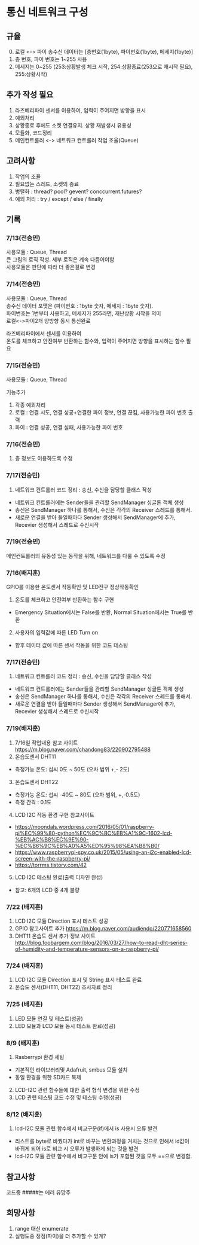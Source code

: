 통신 네트워크 구성
===
규율
---
0. 로컬 <-> 파이 송수신 데이터는 [층번호(1byte), 파이번호(1byte), 메세지(1byte)]
1. 층 번호, 파이 번호는 1~255 사용
2. 메세지는 0~255 (253:상황발생 체크 시작, 254:상황종료(253으로 재시작 필요), 255:상황시작)

추가 작성 필요
---
1. 라즈베리파이 센서를 이용하여, 입력이 주어지면 방향을 표시
2. 예외처리
3. 상황종료 후에도 소켓 연결유지. 상황 재발생시 유용성
4. 모듈화, 코드정리
5. 메인컨트롤러 <-> 네트워크 컨트롤러 작업 조율(Queue)

고려사항
---
1. 작업의 조율
2. 필요없는 스레드, 소켓의 종료
3. 병렬화 : thread? pool? gevent? conccurrent.futures?
4. 예외 처리 : try / except / else / finally

기록
---

### 7/13(전승민)
사용모듈 : Queue, Thread  
큰 그림의 로직 작성. 세부 로직은 계속 다듬어야함  
사용모듈은 판단에 따라 더 좋은걸로 변경

### 7/14(전승민)
사용모듈 : Queue, Thread  
송수신 데이터 포맷은 (파이번호 : 1byte 숫자, 메세지 : 1byte 숫자).  
파이번호는 1번부터 사용하고, 메세지가 255라면, 재난상황 시작을 의미  
로컬<->파이2개 양방향 동시 통신완료

라즈베리파이에서 센서를 이용하여  
온도를 체크하고 안전여부 반환하는 함수와, 입력이 주어지면 방향을 표시하는 함수 필요

### 7/15(전승민)
사용모듈 : Queue, Thread  

기능추가  
1. 각종 예외처리
2. 로컬 : 연결 시도, 연결 성공+연결한 파이 정보, 연결 끊킴, 사용가능한 파이 번호 출력
3. 파이 : 연결 성공, 연결 실패, 사용가능한 파이 번호

### 7/16(전승민)
1. 층 정보도 이용하도록 수정

### 7/17(전승민)
1. 네트워크 컨트롤러 코드 정리 : 송신, 수신을 담당할 클래스 작성
 - 네트워크 컨트롤러에는 Sender들을 관리할 SendManager 싱글톤 객체 생성  
 - 송신은 SendManager 하나를 통해서, 수신은 각각의 Receiver 스레드를 통해서.
 - 새로운 연결을 받아 들일때마다 Sender 생성해서 SendManager에 추가, Recevier 생성해서 스레드로 수신시작

### 7/19(전승민)
메인컨트롤러의 유동성 있는 동작을 위해, 네트워크를 다룰 수 있도록 수정

### 7/16(배지훈)
GPIO를 이용한 온도센서 작동확인 및 LED전구 정상작동확인
1. 온도를 체크하고 안전여부 반환하는 함수 구현
- Emergency Situation에서는 False를 반환, Normal Situation에서는 True를 반환
2. 사용자의 입력값에 따른 LED Turn on
- 향후 데이터 값에 따른 센서 작동을 위한 코드 테스팅

### 7/17(전승민)
1. 네트워크 컨트롤러 코드 정리 : 송신, 수신을 담당할 클래스 작성
 - 네트워크 컨트롤러에는 Sender들을 관리할 SendManager 싱글톤 객체 생성  
 - 송신은 SendManager 하나를 통해서, 수신은 각각의 Receiver 스레드를 통해서.
 - 새로운 연결을 받아 들일때마다 Sender 생성해서 SendManager에 추가, Recevier 생성해서 스레드로 수신시작

### 7/19(배지훈)
1. 7/16일 작업내용 참고 사이트 https://m.blog.naver.com/chandong83/220902795488
2. 온습도센서 DHT11
- 측정가능 온도: 섭씨 0도 ~ 50도 (오차 범위 +,- 2도)
3. 온습도센서 DHT22
- 측정가능 온도: 섭씨 -40도 ~ 80도 (오차 범위, +,-0.5도)
- 측정 간격 : 0.1도
4. LCD I2C 작동 환경 구현 참고사이트
- https://moondals.wordpress.com/2016/05/01/raspberry-pi%EC%99%80-python%EC%9C%BC%EB%A1%9C-1602-lcd-%EB%AC%B8%EC%9E%90-%EC%B6%9C%EB%A0%A5%ED%95%98%EA%B8%B0/
- https://www.raspberrypi-spy.co.uk/2015/05/using-an-i2c-enabled-lcd-screen-with-the-raspberry-pi/
- https://torrms.tistory.com/42
5. LCD I2C 테스팅 완료(출력 디자인 완성)
- 참고: 6개의 LCD 중 4개 불량

### 7/22 (배지훈)
1. LCD I2C 모듈 Direction 표시 테스트 성공
2. GPIO 참고사이트 추가 https://m.blog.naver.com/audiendo/220771658560
3. DHT11 온습도 센서 추가 정보 사이트 http://blog.foobargem.com/blog/2016/03/27/how-to-read-dht-series-of-humidity-and-temperature-sensors-on-a-raspberry-pi/

### 7/24 (배지훈)
1. LCD I2C 모듈 Direction 표시 및 String 표시 테스트 완료
2. 온습도 센서(DHT11, DHT22) 조사자료 정리

### 7/25 (배지훈)
1. LED 모듈 연결 및 테스트(성공)
2. LED 모듈과 LCD 모듈 동시 테스트 완료(성공)

### 8/9 (배지훈)
1. Rasberrypi 환경 세팅
- 기본적인 라이브러리및 Adafruit, smbus 모듈 설치
- 동일 환경을 위한 SD카드 복제
2. LCD-I2C 관련 함수들에 대한 출력 형식 변경을 위한 수정
3. LCD 관련 테스팅 코드 수정 및 테스팅 수행(성공)

### 8/12 (배지훈)
1. lcd-I2C 모듈 관련 함수에서 비교구문(if)에서 is 사용시 오류 발견
- 리스트를 byte로 바꿨다가 int로 바꾸는 변환과정을 거치는 것으로 인해서 id값이 바뀌게 되어 is로 비교 시 오류가 발생하게 되는 것을 발견
- lcd-I2C 모듈 관련 함수에서 비교구문 안에 is가 포함된 것을 모두 ==으로 변경함.

참고사항
---
코드중 #####는 에러 유망주

희망사항
---
1. range 대신 enumerate
2. 실행도중 정점(파이)을 더 추가할 수 있게?
